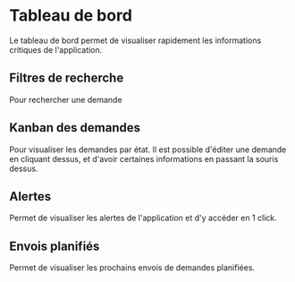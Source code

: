 
# Tableau de bord

Le tableau de bord permet de visualiser rapidement les informations critiques de l'application.

## Filtres de recherche

Pour rechercher une demande

## Kanban des demandes

Pour visualiser les demandes par état. Il est possible d'éditer une demande en cliquant dessus, et d'avoir certaines informations en passant la souris dessus.

## Alertes

Permet de visualiser les alertes de l'application et d'y accéder en 1 click.

## Envois planifiés

Permet de visualiser les prochains envois de demandes planifiées.
